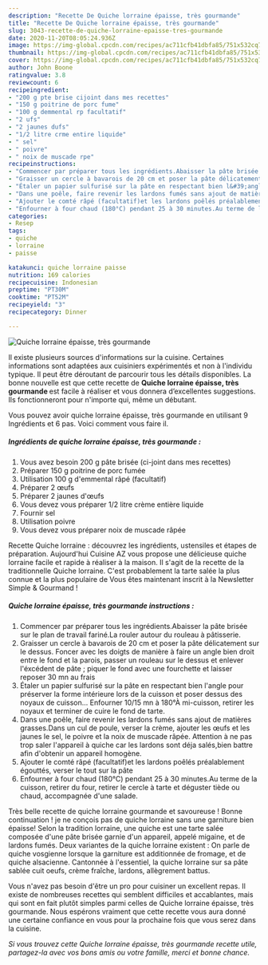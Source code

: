 ```yaml
---
description: "Recette De Quiche lorraine épaisse, très gourmande"
title: "Recette De Quiche lorraine épaisse, très gourmande"
slug: 3043-recette-de-quiche-lorraine-epaisse-tres-gourmande
date: 2020-11-20T08:05:24.936Z
image: https://img-global.cpcdn.com/recipes/ac711cfb41dbfa85/751x532cq70/quiche-lorraine-epaisse-tres-gourmande-photo-principale-de-la-recette.jpg
thumbnail: https://img-global.cpcdn.com/recipes/ac711cfb41dbfa85/751x532cq70/quiche-lorraine-epaisse-tres-gourmande-photo-principale-de-la-recette.jpg
cover: https://img-global.cpcdn.com/recipes/ac711cfb41dbfa85/751x532cq70/quiche-lorraine-epaisse-tres-gourmande-photo-principale-de-la-recette.jpg
author: John Boone
ratingvalue: 3.8
reviewcount: 6
recipeingredient:
- "200 g pte brise cijoint dans mes recettes"
- "150 g poitrine de porc fume"
- "100 g demmental rp facultatif"
- "2 ufs"
- "2 jaunes dufs"
- "1/2 litre crme entire liquide"
- " sel"
- " poivre"
- " noix de muscade rpe"
recipeinstructions:
- "Commencer par préparer tous les ingrédients.Abaisser la pâte brisée sur le plan de travail fariné.La rouler autour du rouleau à pâtisserie."
- "Graisser un cercle à bavarois de 20 cm et poser la pâte délicatement sur le dessus. Foncer avec les doigts de manière à faire un angle bien droit entre le fond et la parois, passer un rouleau sur le dessus et enlever l&#39;éxcédent de pâte ; piquer le fond avec une fourchette et laisser reposer 30 mn au frais"
- "Étaler un papier sulfurisé sur la pâte en respectant bien l&#39;angle pour préserver la forme intérieure lors de la cuisson et poser dessus des noyaux de cuisson... Enfourner 10/15 mn à 180°À mi-cuisson, retirer les noyaux et terminer de cuire le fond de tarte."
- "Dans une poêle, faire revenir les lardons fumés sans ajout de matières grasses.Dans un cul de poule, verser la crème, ajouter les œufs et les jaunes le sel, le poivre et la noix de muscade râpée. Attention à ne pas trop saler l&#39;appareil à quiche car les lardons sont déja salés,bien battre afin d&#39;obtenir un appareil homogène."
- "Ajouter le comté râpé (facultatif)et les lardons poêlés préalablement égouttés, verser le tout sur la pâte"
- "Enfourner à four chaud (180°C) pendant 25 à 30 minutes.Au terme de la cuisson, retirer du four, retirer le cercle à tarte et déguster tiède ou chaud, accompagnée d&#39;une salade."
categories:
- Resep
tags:
- quiche
- lorraine
- paisse

katakunci: quiche lorraine paisse 
nutrition: 169 calories
recipecuisine: Indonesian
preptime: "PT30M"
cooktime: "PT52M"
recipeyield: "3"
recipecategory: Dinner

---
```



![Quiche lorraine épaisse, très gourmande](https://img-global.cpcdn.com/recipes/ac711cfb41dbfa85/751x532cq70/quiche-lorraine-epaisse-tres-gourmande-photo-principale-de-la-recette.jpg)

Il existe plusieurs sources d'informations sur la cuisine. Certaines informations sont adaptées aux cuisiniers expérimentés et non à l'individu typique. Il peut être déroutant de parcourir tous les détails disponibles. La bonne nouvelle est que cette recette de <strong> Quiche lorraine épaisse, très gourmande </strong> est facile à réaliser et vous donnera d’excellentes suggestions. Ils fonctionneront pour n'importe qui, même un débutant.

<!--inarticleads1-->

Vous pouvez avoir quiche lorraine épaisse, très gourmande en utilisant 9 Ingrédients et 6 pas. Voici comment vous faire il.

##### Ingrédients de quiche lorraine épaisse, très gourmande :

1. Vous avez besoin 200 g pâte brisée (ci-joint dans mes recettes)
1. Préparer 150 g poitrine de porc fumée
1. Utilisation 100 g d&#39;emmental râpé (facultatif)
1. Préparer 2 œufs
1. Préparer 2 jaunes d&#39;œufs
1. Vous devez vous préparer 1/2 litre crème entière liquide
1. Fournir  sel
1. Utilisation  poivre
1. Vous devez vous préparer  noix de muscade râpée


Recette Quiche lorraine : découvrez les ingrédients, ustensiles et étapes de préparation. Aujourd&#39;hui Cuisine AZ vous propose une délicieuse quiche lorraine facile et rapide à réaliser à la maison. Il s&#39;agit de la recette de la traditionnelle Quiche lorraine. C&#39;est probablement la tarte salée la plus connue et la plus populaire de Vous êtes maintenant inscrit à la Newsletter Simple &amp; Gourmand ! 

<!--inarticleads2-->

##### Quiche lorraine épaisse, très gourmande instructions :

1. Commencer par préparer tous les ingrédients.Abaisser la pâte brisée sur le plan de travail fariné.La rouler autour du rouleau à pâtisserie.
1. Graisser un cercle à bavarois de 20 cm et poser la pâte délicatement sur le dessus. Foncer avec les doigts de manière à faire un angle bien droit entre le fond et la parois, passer un rouleau sur le dessus et enlever l&#39;éxcédent de pâte ; piquer le fond avec une fourchette et laisser reposer 30 mn au frais
1. Étaler un papier sulfurisé sur la pâte en respectant bien l&#39;angle pour préserver la forme intérieure lors de la cuisson et poser dessus des noyaux de cuisson... Enfourner 10/15 mn à 180°À mi-cuisson, retirer les noyaux et terminer de cuire le fond de tarte.
1. Dans une poêle, faire revenir les lardons fumés sans ajout de matières grasses.Dans un cul de poule, verser la crème, ajouter les œufs et les jaunes le sel, le poivre et la noix de muscade râpée. Attention à ne pas trop saler l&#39;appareil à quiche car les lardons sont déja salés,bien battre afin d&#39;obtenir un appareil homogène.
1. Ajouter le comté râpé (facultatif)et les lardons poêlés préalablement égouttés, verser le tout sur la pâte
1. Enfourner à four chaud (180°C) pendant 25 à 30 minutes.Au terme de la cuisson, retirer du four, retirer le cercle à tarte et déguster tiède ou chaud, accompagnée d&#39;une salade.


Très belle recette de quiche lorraine gourmande et savoureuse ! Bonne continuation ! je ne conçois pas de quiche lorraine sans une garniture bien épaisse! Selon la tradition lorraine, une quiche est une tarte salée composée d&#39;une pâte brisée garnie d&#39;un appareil, appelé migaine, et de lardons fumés. Deux variantes de la quiche lorraine existent : On parle de quiche vosgienne lorsque la garniture est additionnée de fromage, et de quiche alsacienne. Cantonnée à l&#39;essentiel, la quiche lorraine sur sa pâte sablée cuit oeufs, crème fraîche, lardons, allègrement battus. 

<!--inarticleads1-->

<p>
Vous n'avez pas besoin d'être un pro pour cuisiner un excellent repas. Il existe de nombreuses recettes qui semblent difficiles et accablantes, mais qui sont en fait plutôt simples parmi celles de Quiche lorraine épaisse, très gourmande. Nous espérons vraiment que cette recette vous aura donné une certaine confiance en vous pour la prochaine fois que vous serez dans la cuisine.
</p>

<p>
<i>Si vous trouvez cette Quiche lorraine épaisse, très gourmande recette utile, partagez-la avec vos bons amis ou votre famille, merci et bonne chance.</i>
</p>
